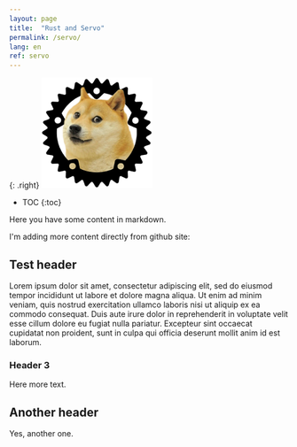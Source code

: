 ```yaml
---
layout: page
title:  "Rust and Servo"
permalink: /servo/
lang: en
ref: servo
---
```


{: .right}
![image](/asserts/img/servo.png)

* TOC
{:toc}

Here you have some content in markdown.

I'm adding more content directly from github site:

## Test header

Lorem ipsum dolor sit amet, consectetur adipiscing elit, sed do eiusmod tempor incididunt ut labore et dolore magna aliqua. Ut enim ad minim veniam, quis nostrud exercitation ullamco laboris nisi ut aliquip ex ea commodo consequat. Duis aute irure dolor in reprehenderit in voluptate velit esse cillum dolore eu fugiat nulla pariatur. Excepteur sint occaecat cupidatat non proident, sunt in culpa qui officia deserunt mollit anim id est laborum.

### Header 3

Here more text.

## Another header

Yes, another one.
